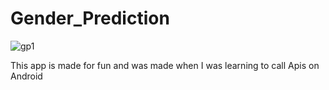 # Gender_Prediction
![gp1](https://user-images.githubusercontent.com/73936321/126967692-a056ea35-3d94-4d51-a8f7-6cd088d685e2.PNG)


This app is made for fun and was made when I was learning to call Apis on Android 
